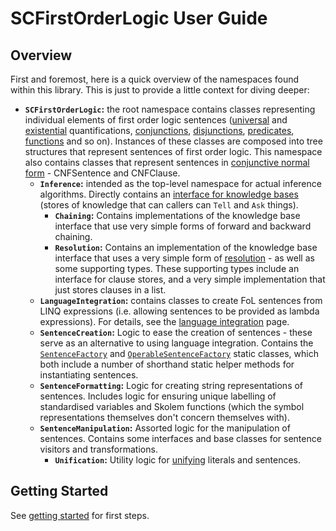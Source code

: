 ﻿# SCFirstOrderLogic User Guide

## Overview

First and foremost, here is a quick overview of the namespaces found within this library. This is just to provide a little context for diving deeper:
 
* **`SCFirstOrderLogic`:** the root namespace contains classes representing individual elements of first order logic sentences ([universal](../../src/SCFirstOrderLogic/UniversalQuantification.cs) and [existential](../../src/SCFirstOrderLogic/ExistentialQuantification.cs) quantifications, [conjunctions](../../src/SCFirstOrderLogic/Conjunction.cs), [disjunctions](../../src/SCFirstOrderLogic/Disjunction.cs), [predicates](../../src/SCFirstOrderLogic/Predicate.cs), [functions](../../src/SCFirstOrderLogic/Function.cs) and so on).
Instances of these classes are composed into tree structures that represent sentences of first order logic. This namespace also contains classes that represent sentences in [conjunctive normal form](https://en.wikipedia.org/wiki/Conjunctive_normal_form) - CNFSentence and CNFClause.
  * **`Inference`:** intended as the top-level namespace for actual inference algorithms. Directly contains an [interface for knowledge bases](../../src/SCFirstOrderLogic/Inference/IKnowledgeBase.cs) (stores of knowledge that can callers can `Tell` and `Ask` things).
    * **`Chaining`:** Contains implementations of the knowledge base interface that use very simple forms of forward and backward chaining.
    * **`Resolution`:** Contains an implementation of the knowledge base interface that uses a very simple form of [resolution](https://en.wikipedia.org/wiki/Resolution_(logic)) - as well as some supporting types. These supporting types include an interface for clause stores, and a very simple implementation that just stores clauses in a list.
  * **`LanguageIntegration`:** contains classes to create FoL sentences from LINQ expressions (i.e. allowing sentences to be provided as lambda expressions). For details, see the [language integration](./language-integration.md) page.
  * **`SentenceCreation`:** Logic to ease the creation of sentences - these serve as an alternative to using language integration. Contains the [`SentenceFactory`](../../src/SCFirstOrderLogic/SentenceCreation/SentenceFactory.cs) and [`OperableSentenceFactory`](../../src/SCFirstOrderLogic/SentenceCreation/OperableSentenceFactory.cs) static classes, which both include a number of shorthand static helper methods for instantiating sentences.
  * **`SentenceFormatting`:** Logic for creating string representations of sentences. Includes logic for ensuring unique labelling of standardised variables and Skolem functions (which the symbol representations themselves don't concern themselves with).
  * **`SentenceManipulation`:** Assorted logic for the manipulation of sentences. Contains some interfaces and base classes for sentence visitors and transformations.
    * **`Unification`:** Utility logic for [unifying](https://en.wikipedia.org/wiki/Unification_(computer_science)) literals and sentences.

## Getting Started

See [getting started](./getting-started.md) for first steps.